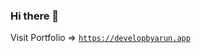 ### Hi there 👋

Visit Portfolio  =>  [`https://developbyarun.app`](https://developbyarun-portfolio.netlify.app/) 


